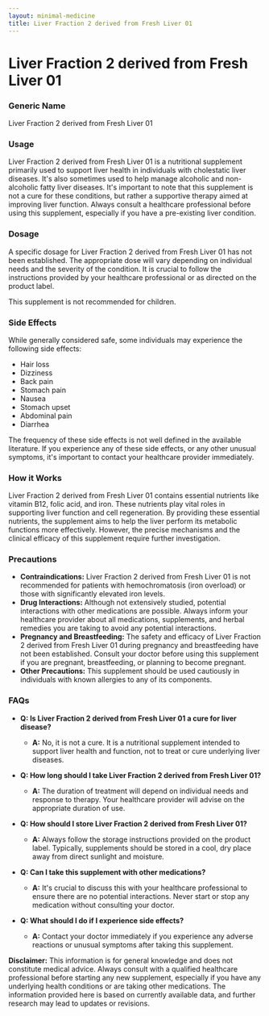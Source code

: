 ```yaml
---
layout: minimal-medicine
title: Liver Fraction 2 derived from Fresh Liver 01
---
```


# Liver Fraction 2 derived from Fresh Liver 01
### Generic Name
Liver Fraction 2 derived from Fresh Liver 01

### Usage
Liver Fraction 2 derived from Fresh Liver 01 is a nutritional supplement primarily used to support liver health in individuals with cholestatic liver diseases.  It's also sometimes used to help manage alcoholic and non-alcoholic fatty liver diseases.  It's important to note that this supplement is not a cure for these conditions, but rather a supportive therapy aimed at improving liver function.  Always consult a healthcare professional before using this supplement, especially if you have a pre-existing liver condition.

### Dosage
A specific dosage for Liver Fraction 2 derived from Fresh Liver 01 has not been established.  The appropriate dose will vary depending on individual needs and the severity of the condition. It is crucial to follow the instructions provided by your healthcare professional or as directed on the product label.  

This supplement is not recommended for children.

### Side Effects
While generally considered safe, some individuals may experience the following side effects:

* Hair loss
* Dizziness
* Back pain
* Stomach pain
* Nausea
* Stomach upset
* Abdominal pain
* Diarrhea

The frequency of these side effects is not well defined in the available literature. If you experience any of these side effects, or any other unusual symptoms, it's important to contact your healthcare provider immediately.

### How it Works
Liver Fraction 2 derived from Fresh Liver 01 contains essential nutrients like vitamin B12, folic acid, and iron. These nutrients play vital roles in supporting liver function and cell regeneration. By providing these essential nutrients, the supplement aims to help the liver perform its metabolic functions more effectively. However, the precise mechanisms and the clinical efficacy of this supplement require further investigation.

### Precautions
* **Contraindications:** Liver Fraction 2 derived from Fresh Liver 01 is not recommended for patients with hemochromatosis (iron overload) or those with significantly elevated iron levels.
* **Drug Interactions:** Although not extensively studied, potential interactions with other medications are possible.  Always inform your healthcare provider about all medications, supplements, and herbal remedies you are taking to avoid any potential interactions.
* **Pregnancy and Breastfeeding:**  The safety and efficacy of Liver Fraction 2 derived from Fresh Liver 01 during pregnancy and breastfeeding have not been established.  Consult your doctor before using this supplement if you are pregnant, breastfeeding, or planning to become pregnant.
* **Other Precautions:** This supplement should be used cautiously in individuals with known allergies to any of its components.


### FAQs

* **Q: Is Liver Fraction 2 derived from Fresh Liver 01 a cure for liver disease?**
    * **A:** No, it is not a cure. It is a nutritional supplement intended to support liver health and function, not to treat or cure underlying liver diseases.

* **Q: How long should I take Liver Fraction 2 derived from Fresh Liver 01?**
    * **A:** The duration of treatment will depend on individual needs and response to therapy.  Your healthcare provider will advise on the appropriate duration of use.

* **Q: How should I store Liver Fraction 2 derived from Fresh Liver 01?**
    * **A:** Always follow the storage instructions provided on the product label.  Typically, supplements should be stored in a cool, dry place away from direct sunlight and moisture.

* **Q:  Can I take this supplement with other medications?**
    * **A:** It's crucial to discuss this with your healthcare professional to ensure there are no potential interactions. Never start or stop any medication without consulting your doctor.

* **Q:  What should I do if I experience side effects?**
    * **A:** Contact your doctor immediately if you experience any adverse reactions or unusual symptoms after taking this supplement.


**Disclaimer:** This information is for general knowledge and does not constitute medical advice.  Always consult with a qualified healthcare professional before starting any new supplement, especially if you have any underlying health conditions or are taking other medications.  The information provided here is based on currently available data, and further research may lead to updates or revisions.
